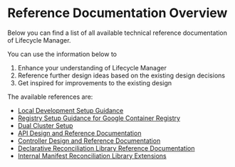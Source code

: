 # Reference Documentation Overview

Below you can find a list of all available technical reference documentation of Lifecycle Manager.

You can use the information below to

1. Enhance your understanding of Lifecycle Manager
2. Reference further design ideas based on the existing design decisions
3. Get inspired for improvements to the existing design

The available references are:

- [Local Development Setup Guidance](local-test-setup.md)
- [Registry Setup Guidance for Google Container Registry](prepare-gcr-registry.md)
- [Dual Cluster Setup](provision-cluster-and-registry.md)
- [API Design and Reference Documentation](../../api/README.md)
- [Controller Design and Reference Documentation](../../controllers/README.md)
- [Declarative Reconciliation Library Reference Documentation](../../internal/declarative/README.md)
- [Internal Manifest Reconciliation Library Extensions](../../internal/manifest/README.md)
